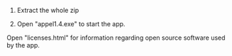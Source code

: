 1) Extract the whole zip

2) Open "appel1.4.exe" to start the app.

Open "licenses.html" for information regarding open source software used by the app.
